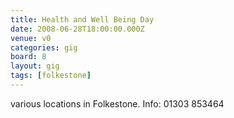 ```yaml
---
title: Health and Well Being Day
date: 2008-06-28T18:00:00.000Z
venue: v0
categories: gig
board: 8
layout: gig
tags: [folkestone]
---
```

various locations in Folkestone.  Info: 01303 853464